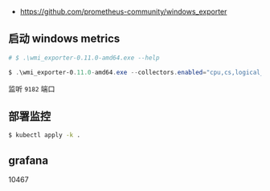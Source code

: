 * https://github.com/prometheus-community/windows_exporter

## 启动 windows metrics

```powershell
# $ .\wmi_exporter-0.11.0-amd64.exe --help

$ .\wmi_exporter-0.11.0-amd64.exe --collectors.enabled="cpu,cs,logical_disk,net,os,system,textfile"
```

监听 `9182` 端口

## 部署监控

```bash
$ kubectl apply -k .
```

## grafana

10467
